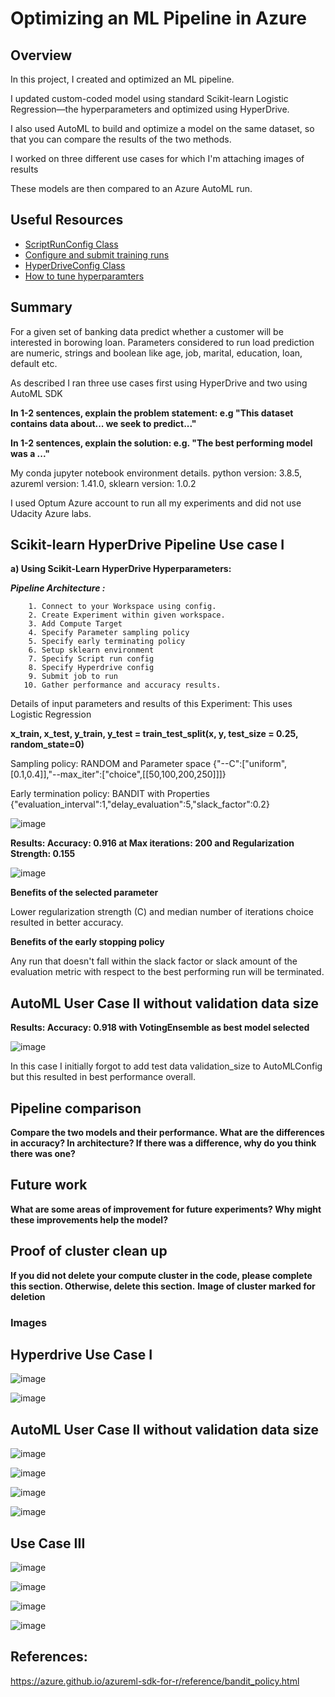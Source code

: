 # Optimizing an ML Pipeline in Azure

## Overview

In this project, I created and optimized an ML pipeline.

I updated custom-coded model using standard Scikit-learn Logistic Regression—the hyperparameters and optimized using HyperDrive.

I also  used AutoML to build and optimize a model on the same dataset, so that you can compare the results of the two methods.

I worked on three different use cases for which I'm attaching images of results 

These models are then compared to an Azure AutoML run.






## Useful Resources

- [ScriptRunConfig Class](https://docs.microsoft.com/en-us/python/api/azureml-core/azureml.core.scriptrunconfig?view=azure-ml-py)
- [Configure and submit training runs](https://docs.microsoft.com/en-us/azure/machine-learning/how-to-set-up-training-targets)
- [HyperDriveConfig Class](https://docs.microsoft.com/en-us/python/api/azureml-train-core/azureml.train.hyperdrive.hyperdriveconfig?view=azure-ml-py)
- [How to tune hyperparamters](https://docs.microsoft.com/en-us/azure/machine-learning/how-to-tune-hyperparameters)


## Summary

For a given set of banking data predict whether a customer will be interested in borowing loan.
Parameters considered to run load prediction are  numeric, strings and boolean like age, job, marital, education, loan, default etc. 


As described I ran three use cases first using HyperDrive and two using AutoML SDK




**In 1-2 sentences, explain the problem statement: e.g "This dataset contains data about... we seek to predict..."**

**In 1-2 sentences, explain the solution: e.g. "The best performing model was a ..."**


My conda jupyter notebook environment details.
        python version: 3.8.5, azureml version: 1.41.0, sklearn version: 1.0.2

I used Optum Azure account to run all my experiments and did not use Udacity Azure labs.


## Scikit-learn HyperDrive Pipeline Use case I


**a) Using Scikit-Learn HyperDrive Hyperparameters:**

***Pipeline Architecture :***

        1. Connect to your Workspace using config.
        2. Create Experiment within given workspace.
        3. Add Compute Target
        4. Specify Parameter sampling policy
        5. Specify early terminating policy
        6. Setup sklearn environment
        7. Specify Script run config
        8. Specify Hyperdrive config
        9. Submit job to run
       10. Gather performance and accuracy results.

Details of input parameters and results of this Experiment: This uses Logistic Regression 

****x_train, x_test, y_train, y_test = train_test_split(x, y, test_size = 0.25, random_state=0)****

Sampling policy: RANDOM and Parameter space {"--C":["uniform",[0.1,0.4]],"--max_iter":["choice",[[50,100,200,250]]]}

Early termination policy: BANDIT with Properties {"evaluation_interval":1,"delay_evaluation":5,"slack_factor":0.2}


![image](https://github.com/Nazeer2013/nd00333_AZMLND_Optimizing_a_Pipeline_in_Azure-Starter_Files/blob/master/images/HyperdriveRun_BestChild1.png)


**Results: Accuracy: 0.916 at Max iterations: 200 and Regularization Strength: 0.155**


![image](https://github.com/Nazeer2013/nd00333_AZMLND_Optimizing_a_Pipeline_in_Azure-Starter_Files/blob/master/images/HyperdriveRun_Results1.png)


**Benefits of the selected parameter**

Lower regularization strength (C) and median number of iterations choice resulted in better accuracy. 

**Benefits of the early stopping policy**

Any run that doesn't fall within the slack factor or slack amount of the evaluation metric with respect to the best performing run will be terminated.


## AutoML User Case II without validation data size

**Results: Accuracy: 0.918 with VotingEnsemble as best model selected**

![image](https://github.com/Nazeer2013/nd00333_AZMLND_Optimizing_a_Pipeline_in_Azure-Starter_Files/blob/master/images/AutoMLRun1_ResultsOverview.png)

In this case I initially forgot to add test data validation_size to AutoMLConfig but this resulted in best performance overall.


## Pipeline comparison
**Compare the two models and their performance. What are the differences in accuracy? In architecture? If there was a difference, why do you think there was one?**

## Future work
**What are some areas of improvement for future experiments? Why might these improvements help the model?**

## Proof of cluster clean up
**If you did not delete your compute cluster in the code, please complete this section. Otherwise, delete this section.**
**Image of cluster marked for deletion**


### Images

## Hyperdrive Use Case I

![image](https://github.com/Nazeer2013/nd00333_AZMLND_Optimizing_a_Pipeline_in_Azure-Starter_Files/blob/master/images/HyperdriveRun_ResultsOverview.png)




![image](https://github.com/Nazeer2013/nd00333_AZMLND_Optimizing_a_Pipeline_in_Azure-Starter_Files/blob/master/images/HyperdriveRun_Results2.png)


## AutoML User Case II without validation data size


![image](https://github.com/Nazeer2013/nd00333_AZMLND_Optimizing_a_Pipeline_in_Azure-Starter_Files/blob/master/images/AutoMLRun1_ResultsOverview2.png)

![image](https://github.com/Nazeer2013/nd00333_AZMLND_Optimizing_a_Pipeline_in_Azure-Starter_Files/blob/master/images/AutoMLRun1_ResultsOverview3.png)

![image](https://github.com/Nazeer2013/nd00333_AZMLND_Optimizing_a_Pipeline_in_Azure-Starter_Files/blob/master/images/AutoMLRun1_ResultsOverview4.png)

![image](https://github.com/Nazeer2013/nd00333_AZMLND_Optimizing_a_Pipeline_in_Azure-Starter_Files/blob/master/images/AutoMLRun1_Results1.png)


## Use Case III

![image](https://github.com/Nazeer2013/nd00333_AZMLND_Optimizing_a_Pipeline_in_Azure-Starter_Files/blob/master/images/AutoML_Run2_Overview1.png)

![image](https://github.com/Nazeer2013/nd00333_AZMLND_Optimizing_a_Pipeline_in_Azure-Starter_Files/blob/master/images/AutoML_Run2_ConfigPrams.png)


![image](https://github.com/Nazeer2013/nd00333_AZMLND_Optimizing_a_Pipeline_in_Azure-Starter_Files/blob/master/images/AutoML_Run2_Algoview.png)

![image](https://github.com/Nazeer2013/nd00333_AZMLND_Optimizing_a_Pipeline_in_Azure-Starter_Files/blob/master/images/AutoMLRun2_BestChildPerf.png)


## References:
https://azure.github.io/azureml-sdk-for-r/reference/bandit_policy.html

